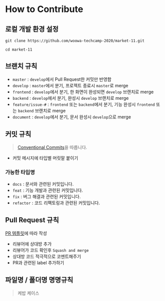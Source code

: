 # How to Contribute

## 로컬 개발 환경 설정

```
git clone https://github.com/woowa-techcamp-2020/market-11.git

cd market-11
```

## 브랜치 규칙

- `master` : `develop`에서 Pull Request한 커밋만 반영함
- `develop` : `master`에서 분기, 프로젝트 종료시 `master`로 merge
- `frontend` : `develop`에서 분기, 한 화면이 완성되면 `develop` 브랜치로 merge
- `backend` : `develop`에서 분기, 완성시 `develop` 브랜치로 merge
- `feature/issue-#` : `frontend` 또는 `backend`에서 분기, 기능 완성시 `frontend` 또는 `backend` 브랜치로 merge
- `document` : `develop`에서 분기, 문서 완성시 `develop`으로 merge

## 커밋 규칙

> [Conventional Commits](https://www.conventionalcommits.org/en/v1.0.0/)을 따릅니다.

- 커밋 메시지에 타입별 머릿말 붙이기

### 가능한 타입명

- `docs` : 문서와 관련된 커밋입니다.
- `feat` : 기능 개발과 관련된 커밋입니다.
- `fix` : 버그 해결과 관련된 커밋입니다.
- `refactor` : 코드 리팩토링과 관련된 커밋입니다.

## Pull Request 규칙

[PR 템플릿](./.github/PULL_REQUEST_TEMPLATE.md)에 따라 작성

- 리뷰어에 상대방 추가
- 리뷰어가 코드 확인후 `Squash and merge`
- 상대방 코드 적극적으로 코멘트해주기
- PR과 관련된 label 추가하기

## 파일명 / 폴더명 명명규칙

> 케밥 케이스
